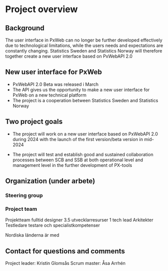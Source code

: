 # Project overview
## Background
The user interface in PxWeb can no longer be further developed effectively due to technological limitations, while the users needs and expectations are constantly changing. Statistics Sweden and Statistics Norway will therefore together create a new user interface based on PxWebAPI 2.0

## New user interface for PxWeb
- PxWebAPI 2.0 Beta was released i March 
- The API gives us the opportunity to make a new user interface for PxWeb on a new technical platform
- The project is a cooperation between Statistics Sweden and Statistics Norway

## Two project goals
- The project will work on a new user interface based on PxWebAPI 2.0 during 2024 with the launch of the first version/beta version in mid-2024

- The project will test and establish good and sustained collaboration processes between SCB and SSB at both operational level and management level in the further development of PX-tools


## Organization (under arbete)

### Steering group

### Project team
Projektteam fulltid designer
3.5 utvecklarresurser
1 tech lead
Arkitekter
Testledare testare och specialistkompetenser

Nordiska länderna är med

## Contact for questions and comments
Project leader: Kristin Glomsås
Scrum master: Åsa Arrhén






